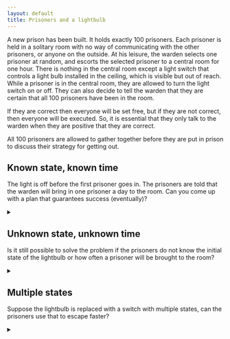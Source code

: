 ```yaml
---
layout: default
title: Prisoners and a lightbulb
---
```


A new prison has been built. It holds exactly 100 prisoners. Each prisoner is
held in a solitary room with no way of communicating with the other prisoners,
or anyone on the outside. At his leisure, the warden selects one prisoner at
random, and escorts the selected prisoner to a central room for one hour. There
is nothing in the central room except a light switch that controls a light bulb
installed in the ceiling, which is visible but out of reach. While a prisoner is
in the central room, they are allowed to turn the light switch on or off. They
can also decide to tell the warden that they are certain that all 100 prisoners
have been in the room.

If they are correct then everyone will be set free, but if they are not correct,
then everyone will be executed. So, it is essential that they only talk to the
warden when they are positive that they are correct.

All 100 prisoners are allowed to gather together before they are put in prison
to discuss their strategy for getting out.

## Known state, known time

The light is off before the first prisoner goes in. The prisoners are told that
the warden will bring in one prisoner a day to the room. Can you come up with a
plan that guarantees success (eventually)?

<details><summary></summary>

* Every prisoner starts off with a count of 1.
* Designate one prisoner as the "collector".
* If the light is off when a prisoner enters the room, and their count is
  1, they turn the light on and decrease their count.
* If the light is on when the collector enters the room, they turn the
  light off and increase their count.
* When the collector's count reaches 100, they notify the warden.

### Proof and runtime

Every prisoner turns on the light at most once. The light is initially off, so
when the collector has seen the light come on 99 times they knows that
all other prisoners have been in the room. At this point the collectors count
will be 100 and they alert the warden.

The probability $$p$$ for a previously uncounted prisoner to arrive between the
collectors visits (given $$n$$ prisoners and $$x$$ uncounted prisoners) is:

$$
\begin{align}
p = & 0 \times \text{probability the collector arrives } + \\
    & 1 \times \text{probability an uncounted prisoner arrives } + \\
    & p \times \text{probability a counted prisoner arrives } \\
= & 0\frac{1}{n} + 1\frac{x}{n} + p\frac{n-x-1}{n} \\
np = & x + p(n - x - 1) \\
p = & \frac{x}{x+1}
\end{align}
$$

The expected time between visits for the collector is $$n$$ days. Thus the
expected time taken for a collector to see the light turn on is:

$$ n\frac{x+1}{x} $$

Thus the expected time for the prisoners to escape is:

$$ n \sum_{x=1}^{n-1} \frac{x+1}{x} $$

When $$n = 100$$ this evalutes to about 10418 days, or about 28.5 years.

Note that this is not optimal.
There are trivial improvements to this algorithm such as dynamically
choosing the collector. For example, selecting the prisoner brought in on the
second day, they can immediately count the prisoner on the first day and shorten
their stay by an average of $$n$$ days.

</details>

## Unknown state, unknown time

Is it still possible to solve the problem if the prisoners do not know the
initial state of the lightbulb or how often a prisoner will be brought to the
room?

<details><summary></summary>

The algorithm for a known state already works if the prisoners don't
know how often they are brought to the room, so we just need to deal with the
unknown state.

* Every prisoner starts off with a count of 1.
* Designate one prisoner as the "collector".
* If the light is off when a prisoner enters the room, and their count is
  1, and they have previously observed the light in both states (on and
  off), they turn the light on and decrease their count.
* If the light is on when the collector enters the room, and they didn't
  turn it on, and it is not their first time in the room, they turn the
  light off and increase their count. In all other cases they toggle the
  light switch.
* When the collector's count reaches 100, they notify the warden.

### Proof

As with the algorithm for a known state, every prisoner turns on the
light at most once.

The collector is always the first prisoner to change the initial state of the
light switch. When a prisoner has seen the light in the both states, they can be
sure that the collector has started counting. Hence, when a prisoner turns on
the light the collector will count it.

If no other prisoners are turning on the light, the collector is toggling the
light on and off between visits. This ensures that eventually all prisoners
will see the lightbulb in both states.

Note that this solutions here is not optimal, it is a simple example of feasibility.

</details>

## Multiple states

Suppose the lightbulb is replaced with a switch with multiple states,
can the prisoners use that to escape faster?

<details><summary></summary>

Let $$n$$ be the number of prisoners.
The previous algorithms can be easily adjusted to take advantage
of multiple states with the following differences:

* The collector resets the state to 0 (in the unknown initial state
  problem they toggle between 0 and the maximum value).
* Prisoners increment the state unless it is already at its maximum value.
* The collector increments their count by the value they see.

This will reduce the expected runtime by a factor equal to the number of switch
states, when there are up to $$n - 1$$ states.

If there are $$n$$ or more states the first time a prisoner visits the room they
update the switch from $$x$$ to $$x + 1 \mod n$$. The first prisoner to see the
switch set to $$x \mod n$$ (where $$x$$ is the value they first saw) can alert the
warden that all prisoners have visited the room.

This works even when the initial state and time between visits is unknown. The
expected runtime for this is:

$$
\sum_{x=1}^{n} \frac{n}{x} = nH_n
  \text{ where } H_n \text{ is the nth harmonic number }
$$

For $$n = 100$$ this is about $$519$$ days.

As with the previous algorithms, this solution is not optimal.

</details>
